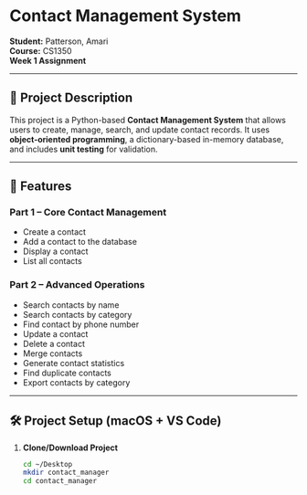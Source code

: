 # Contact Management System

**Student:** Patterson, Amari  
**Course:** CS1350  
**Week 1 Assignment**

---

## 📌 Project Description
This project is a Python-based **Contact Management System** that allows users to create, manage, search, and update contact records. It uses **object-oriented programming**, a dictionary-based in-memory database, and includes **unit testing** for validation.

---

## 🚀 Features

### Part 1 – Core Contact Management
- Create a contact  
- Add a contact to the database  
- Display a contact  
- List all contacts  

### Part 2 – Advanced Operations
- Search contacts by name  
- Search contacts by category  
- Find contact by phone number  
- Update a contact  
- Delete a contact  
- Merge contacts  
- Generate contact statistics  
- Find duplicate contacts  
- Export contacts by category  

---

## 🛠️ Project Setup (macOS + VS Code)

1. **Clone/Download Project**  
   ```bash
   cd ~/Desktop
   mkdir contact_manager
   cd contact_manager
